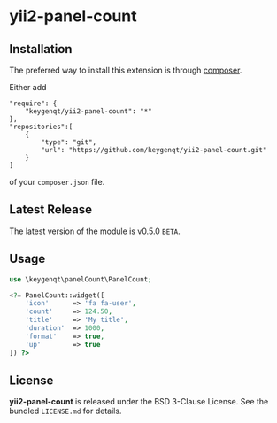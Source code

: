 yii2-panel-count
===================

## Installation

The preferred way to install this extension is through [composer](http://getcomposer.org/download/).

Either add

```
"require": {
    "keygenqt/yii2-panel-count": "*"
},
"repositories":[
    {
        "type": "git",
        "url": "https://github.com/keygenqt/yii2-panel-count.git"
    }
]
```

of your `composer.json` file.

## Latest Release

The latest version of the module is v0.5.0 `BETA`.

## Usage

```php
use \keygenqt\panelCount\PanelCount;

<?= PanelCount::widget([
	'icon'      => 'fa fa-user',
	'count'     => 124.50,
	'title'     => 'My title',
	'duration'  => 1000,
	'format'    => true,
	'up'        => true
]) ?>
```

## License

**yii2-panel-count** is released under the BSD 3-Clause License. See the bundled `LICENSE.md` for details.


